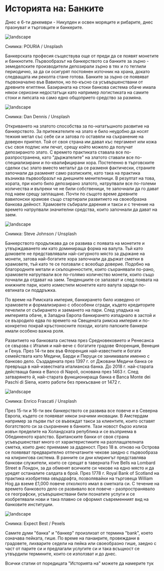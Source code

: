 # Историята на: Банките

Днес е 6-ти декември - Никулден и освен моряците и рибарите, днес празнуват и търговците и банкерите. 

![landscape](https://images.unsplash.com/photo-1684679674829-fc7b436ec8e8?q=80&w=1470&auto=format&fit=crop&ixlib=rb-4.0.3&ixid=M3wxMjA3fDB8MHxwaG90by1wYWdlfHx8fGVufDB8fHx8fA%3D%3D)

<p class='caption'>Снимка: POURIA / Unsplash<p>

Банкерската професия съществува още от преди да се появят монетите и банкнотите. Първообразът на банкерството са банките за зърно - земеделските производители депозирали зърно в тях и го теглили периодично, за да си осигурят постоянен източник на храна, докато следващата им реколта стане готова. Банките за зърно се появяват първоначално във Вавилон, но по-късно са усъвършенствани от древните египтяни. Базираната на стоки банкова система обаче имала някои сериозни недостатъци като например логистиката на самите стоки и липсата на само едно общоприето средство за размяна.

![landscape](https://images.unsplash.com/photo-1586974710160-55f48f417990?q=80&w=1474&auto=format&fit=crop&ixlib=rb-4.0.3&ixid=M3wxMjA3fDB8MHxwaG90by1wYWdlfHx8fGVufDB8fHx8fA%3D%3D)

<p class='caption'>Снимка: Dan Dennis / Unsplash<p>

Откриването на златото способства за по-нататъшното развитие на банкерството. За притежателите на злато е било неудобно да носят тежкия метал със себе си и затова го оставяли на съхранение на доверен приятел. Той от своя страна им давал къс пергамент или кожа със своя подпис или печат, срещу който можело да получат депозираното злато. С времето практиката ставала все по-разпространена, като "държателите" на златото ставали все по-специализирани и по-квалифицирани хора. Постепенно в търговските сделки със злато вместо металът да се разменя фактически, страните започнали да разменят само разписките, като така на практика възниква първообразът на днешните менителници. В резултат на това, хората, при които било депозирано златото, натрупвали все по-големи количества и въпреки че не били собственици, те започнали да го дават под наем срещу заплащане. Почти по същото време древните вавилонски храмове също стартирали развитието на своеобразна банкова дейност. Храмовете събирали дарения и такси и с течение на времето натрупвали значителни средства, които започнали да дават на заем. 

![landscape](https://images.unsplash.com/photo-1521897258701-21e2a01f5e8b?q=80&w=1470&auto=format&fit=crop&ixlib=rb-4.0.3&ixid=M3wxMjA3fDB8MHxwaG90by1wYWdlfHx8fGVufDB8fHx8fA%3D%3D)

<p class='caption'>Снимка: Steve Johnson / Unsplash<p>

Банкерството продължава да се развива с появата на монетите и утвърждаването им като доминираща форма на валута. Тъй като домовете не представлявали най-сигурното място за държане на монети, затова най-богатите хора започнали да държат сметки в храмовете, тъй като те се ползвали с всеобщо доверие. Подобно на благородните метали и скъпоценностите, които съхранявали по-рано, храмовете натрупвали все по-голямо количество монети, които също почнали да отдават на заем. Тенденциите се запазват и след появата на книжните пари, които изместили монетите като валута заради по-евтината си поддръжка. 

По време на Римската империя, банкирането било изведено от храмовете и формализирано с обособени сгради, където кредиторите печелили от събирането и заемането на пари. След упадъка на империята обаче, в Западна Европа банкирането изпаднало в застой и се възродило едва по времето на Свещената римска империя и по-конкретно покрай кръстоносните походи, когато папските банкери имали особено важна роля.

Развитието на банковата система през Средновековието и Ренесанса се свързва с Италия и най-вече с богатите градове Флоренция, Венеция и Генуа. През 14-ти век във Флоренция най-известните и богати семействата като Медичи, Барди и Перуци се занимавали именно с банково дело. Създадената през 1397 г. от Джовани Медичи банка се превръща в най-известната италианска банка. До 2018 г. най-старата действаща банка е Banco di Napoli, основана през 1463 г. След затварянето й, най-старата функционираща банка е Banca Monte dei Paschi di Siena, която работи без прекъсване от 1472 г. 

![landscape](https://images.unsplash.com/photo-1650994292503-a2ccdbbbfbcd?q=80&w=1420&auto=format&fit=crop&ixlib=rb-4.0.3&ixid=M3wxMjA3fDB8MHxwaG90by1wYWdlfHx8fGVufDB8fHx8fA%3D%3D)

<p class='caption'>Снимка: Enrico Frascati / Unsplash<p>

През 15-ти и 16-ти век банкерството се развива все повече и в Северна Европа, където се появяват някои значими иновации. В Амстердам например за първи път се въвеждат такси за клиентите, които оставят богатството си за съхранение в банките. Тази новост бързо излиза извън пределите на Холандската република и се възприема в Обединеното кралство. Британските банки от своя страна усъвършенстват много от характеристиките на разплащателната сметка, които днес приемаме за даденост. През 18 в. отново на Острова се появяват предварително отпечатаните чекове заедно с първообраза на клирингова система. В ранните си дни клирингът представлява банкови служители, които се срещат в таверната Five Bells на Lombard Street в Лондон, за да обменят всичките си чекове на едно място и да уредят останалите салдата в брой. През 1778 г. Royal Bank of Scotland на практика изобретява овърдрафта, позволявайки на търговеца William Hog да вземе £1,000 повече отколкото имал в сметката си. С течение на времето банковото дело се развивало все повече - разпространявало се географски, усъвършенствани били познатите услуги и се изобретявали нови и така плавно се оформил съвременният вид на банковите институции. 

![landscape](https://images.pexels.com/photos/351264/pexels-photo-351264.jpeg?auto=compress&cs=tinysrgb&w=1260&h=750&dpr=1)

<p class='caption'>Снимка: Expect Best / Pexels<p>

Самите думи "банка" и "банкер" произлизат от термина "bank", което означава пейката, гише. По време на панаирите, провеждани в градовете, лихварите седели на пейка или своеобразно гише, заедно с част от парите си и предлагали услугите си и така всъщност се утвърдили термините, които се използват и до днес.

Всички статии от поредицата "Историята на" можете да намерите тук